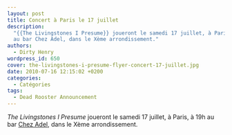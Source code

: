 ```yaml
---
layout: post
title: Concert à Paris le 17 juillet
description:
  "{{The Livingstones I Presume}} joueront le samedi 17 juillet, à Paris, à 19h
  au bar Chez Adel, dans le Xème arrondissement."
authors:
  - Dirty Henry
wordpress_id: 650
cover: the-livingstones-i-presume-flyer-concert-17-juillet.jpg
date: 2010-07-16 12:15:02 +0200
categories:
  - Catégories
tags:
  - Dead Rooster Announcement
---
```


_The Livingstones I Presume_ joueront le samedi 17 juillet, à Paris, à 19h au
bar [Chez Adel](https://www.timeout.fr/paris/bar/chez-adel), dans le Xème
arrondissement.
